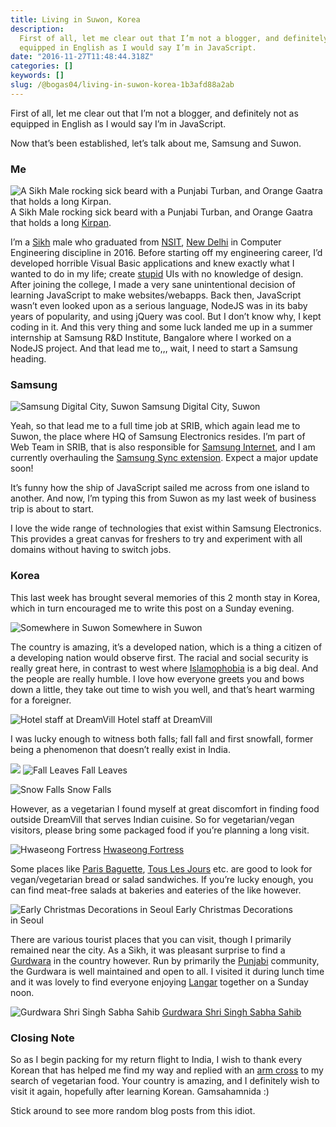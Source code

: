```yaml
---
title: Living in Suwon, Korea
description:
  First of all, let me clear out that I’m not a blogger, and definitely not as
  equipped in English as I would say I’m in JavaScript.
date: "2016-11-27T11:48:44.318Z"
categories: []
keywords: []
slug: /@bogas04/living-in-suwon-korea-1b3afd88a2ab
---
```


First of all, let me clear out that I’m not a blogger, and definitely not as equipped in English as I would say I’m in JavaScript.

Now that’s been established, let’s talk about me, Samsung and Suwon.

### Me

![A Sikh Male rocking sick beard with a Punjabi Turban, and Orange Gaatra that holds a long [Kirpan](https://en.wikipedia.org/wiki/Kirpan).](img/blog/1__sCPawDEOQs9dTX5wPN4e__A.jpeg)
A Sikh Male rocking sick beard with a Punjabi Turban, and Orange Gaatra that holds a long [Kirpan](https://en.wikipedia.org/wiki/Kirpan).

I’m a [Sikh](http://www.sikhiwiki.org/index.php/Main_Page) male who graduated from [NSIT](http://nsit.ac.in/), [New Delhi](https://en.wikipedia.org/wiki/New_Delhi) in Computer Engineering discipline in 2016. Before starting off my engineering career, I’d developed horrible Visual Basic applications and knew exactly what I wanted to do in my life; create [stupid](https://www.youtube.com/watch?v=d5LzH2sh1rk) UIs with no knowledge of design. After joining the college, I made a very sane unintentional decision of learning JavaScript to make websites/webapps. Back then, JavaScript wasn’t even looked upon as a serious language, NodeJS was in its baby years of popularity, and using jQuery was cool. But I don’t know why, I kept coding in it. And this very thing and some luck landed me up in a summer internship at Samsung R&D Institute, Bangalore where I worked on a NodeJS project. And that lead me to,,, wait, I need to start a Samsung heading.

### Samsung

![Samsung Digital City, Suwon](img/blog/1____g5l9BybNJiUO22dNPEeYg.jpeg)
Samsung Digital City, Suwon

Yeah, so that lead me to a full time job at SRIB, which again lead me to Suwon, the place where HQ of Samsung Electronics resides. I’m part of Web Team in SRIB, that is also responsible for [Samsung Internet](https://medium.com/samsung-internet-dev), and I am currently overhauling the [Samsung Sync extension](https://chrome.google.com/webstore/detail/samsung-sync/epejdmjgfibjaffbmojllapapjejipkh?hl=en). Expect a major update soon!

It’s funny how the ship of JavaScript sailed me across from one island to another. And now, I’m typing this from Suwon as my last week of business trip is about to start.

I love the wide range of technologies that exist within Samsung Electronics. This provides a great canvas for freshers to try and experiment with all domains without having to switch jobs.

### Korea

This last week has brought several memories of this 2 month stay in Korea, which in turn encouraged me to write this post on a Sunday evening.

![Somewhere in Suwon](img/blog/1__ng__tz1ZRfUcuEaSPWdKFdQ.jpeg)
Somewhere in Suwon

The country is amazing, it’s a developed nation, which is a thing a citizen of a developing nation would observe first. The racial and social security is really great here, in contrast to west where [Islamophobia](https://en.wikipedia.org/wiki/Islamophobia) is a big deal. And the people are really humble. I love how everyone greets you and bows down a little, they take out time to wish you well, and that’s heart warming for a foreigner.

![Hotel staff at DreamVill](img/blog/1__qDzv5NoBmcDetWPiftOj__A.jpeg)
Hotel staff at DreamVill

I was lucky enough to witness both falls; fall fall and first snowfall, former being a phenomenon that doesn’t really exist in India.

![](img/blog/1__KvkZ__uwm7oa3ENgorLT5ug.jpeg)
![Fall Leaves](img/blog/1__BrdQH1cUwbrbO6MO7QF__aQ.jpeg)
Fall Leaves

![Snow Falls](img/blog/1__zRKNo__JVjQFn2EOCwQ1QNA.gif)
Snow Falls

However, as a vegetarian I found myself at great discomfort in finding food outside DreamVill that serves Indian cuisine. So for vegetarian/vegan visitors, please bring some packaged food if you’re planning a long visit.

![[Hwaseong Fortress](https://www.google.co.kr/maps/place/Hwaseong+Fortress/@37.2807935,127.0102456,15z/data=!4m2!3m1!1s0x0:0x809c61d30ab56214?sa=X&ved=0ahUKEwipktCA7sjQAhWFybwKHUA4B8QQ_BIIgwEwDg)](img/blog/1__RDHDZhOnDTUKypNH__vp1wQ.jpeg)
[Hwaseong Fortress](https://www.google.co.kr/maps/place/Hwaseong+Fortress/@37.2807935,127.0102456,15z/data=!4m2!3m1!1s0x0:0x809c61d30ab56214?sa=X&ved=0ahUKEwipktCA7sjQAhWFybwKHUA4B8QQ_BIIgwEwDg)

Some places like [Paris Baguette](https://www.google.com/maps/place/%ED%8C%8C%EB%A6%AC%EB%B0%94%EA%B2%8C%EB%9C%A8+%EC%98%81%ED%86%B5%EB%89%B4%EC%9B%94%EB%93%9C%EC%A0%90/@37.2536243,127.0674148,15z/data=!4m8!1m2!2m1!1sparis+baguette!3m4!1s0x0:0x794b659d3dad89b8!8m2!3d37.2520187!4d127.0710522?hl=en), [Tous Les Jours](https://www.google.com/maps/place/%EB%9A%9C%EB%A0%88%EC%A5%AC%EB%A5%B4/@37.2536913,127.0674148,15z/data=!4m8!1m2!2m1!1sTous+Les+Jours!3m4!1s0x357b44c4c1f2a6bd:0xb1aff268e48c54e2!8m2!3d37.2520193!4d127.0709693?hl=en) etc. are good to look for vegan/vegetarian bread or salad sandwiches. If you’re lucky enough, you can find meat-free salads at bakeries and eateries of the like however.

![Early Christmas Decorations in Seoul](img/blog/1__axarHRa8ZbcIwJwJr2xGoA.jpeg)
Early Christmas Decorations in Seoul

There are various tourist places that you can visit, though I primarily remained near the city. As a Sikh, it was pleasant surprise to find a [Gurdwara](https://en.wikipedia.org/wiki/Gurdwara) in the country however. Run by primarily the [Punjabi](https://en.wikipedia.org/wiki/Punjabis) community, the Gurdwara is well maintained and open to all. I visited it during lunch time and it was lovely to find everyone enjoying [Langar](https://en.wikipedia.org/wiki/Langar_%28Sikhism%29) together on a Sunday noon.

![[Gurdwara Shri Singh Sabha Sahib](https://www.google.co.kr/maps/place/Gurudwara+Shri+Singh+Sabha/@37.8185614,127.1303603,15z/data=!4m2!3m1!1s0x0:0x7b23842b65fbbbd4?sa=X&ved=0ahUKEwjH0eHk7MjQAhVRNrwKHfTaBL8Q_BIIggEwCg)](img/blog/1__x9oZ2fWNHKVWgEap__5YoCA.jpeg)
[Gurdwara Shri Singh Sabha Sahib](https://www.google.co.kr/maps/place/Gurudwara+Shri+Singh+Sabha/@37.8185614,127.1303603,15z/data=!4m2!3m1!1s0x0:0x7b23842b65fbbbd4?sa=X&ved=0ahUKEwjH0eHk7MjQAhVRNrwKHfTaBL8Q_BIIggEwCg)

### Closing Note

So as I begin packing for my return flight to India, I wish to thank every Korean that has helped me find my way and replied with an [arm cross](http://www.123rf.com/photo_8638384_serious-and-determined-young-man-makes-an-x-shape-with-his-arms-and-hands-this-could-mean-stop-cross.html) to my search of vegetarian food. Your country is amazing, and I definitely wish to visit it again, hopefully after learning Korean. Gamsahamnida :)

Stick around to see more random blog posts from this idiot.

